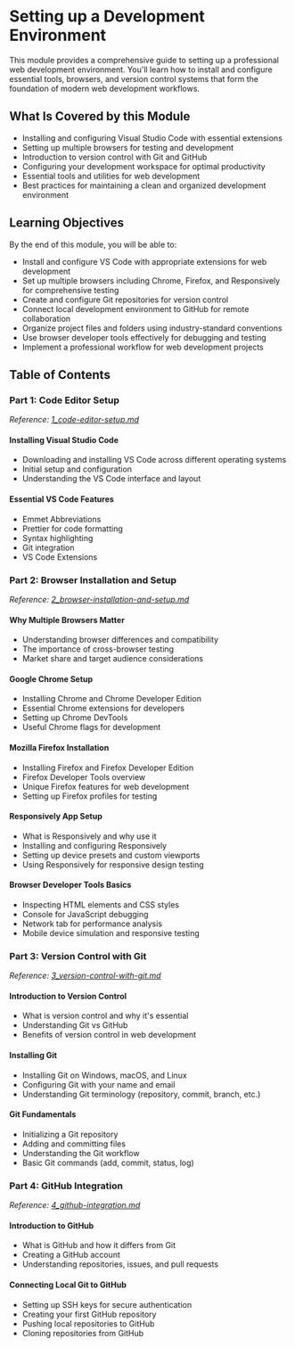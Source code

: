 # Setting up a Development Environment

This module provides a comprehensive guide to setting up a professional web development environment. You'll learn how to install and configure essential tools, browsers, and version control systems that form the foundation of modern web development workflows.

## What Is Covered by this Module

- Installing and configuring Visual Studio Code with essential extensions
- Setting up multiple browsers for testing and development
- Introduction to version control with Git and GitHub
- Configuring your development workspace for optimal productivity
- Essential tools and utilities for web development
- Best practices for maintaining a clean and organized development environment

## Learning Objectives

By the end of this module, you will be able to:

- Install and configure VS Code with appropriate extensions for web development
- Set up multiple browsers including Chrome, Firefox, and Responsively for comprehensive testing
- Create and configure Git repositories for version control
- Connect local development environment to GitHub for remote collaboration
- Organize project files and folders using industry-standard conventions
- Use browser developer tools effectively for debugging and testing
- Implement a professional workflow for web development projects

## Table of Contents

### Part 1: Code Editor Setup
*Reference: [1_code-editor-setup.md](1_code-editor-setup.md)*

#### Installing Visual Studio Code
- Downloading and installing VS Code across different operating systems
- Initial setup and configuration
- Understanding the VS Code interface and layout

#### Essential VS Code Features
- Emmet Abbreviations
- Prettier for code formatting
- Syntax highlighting
- Git integration
- VS Code Extensions

### Part 2: Browser Installation and Setup
*Reference: [2_browser-installation-and-setup.md](2_browser-installation-and-setup.md)*

#### Why Multiple Browsers Matter
- Understanding browser differences and compatibility
- The importance of cross-browser testing
- Market share and target audience considerations

#### Google Chrome Setup
- Installing Chrome and Chrome Developer Edition
- Essential Chrome extensions for developers
- Setting up Chrome DevTools
- Useful Chrome flags for development

#### Mozilla Firefox Installation
- Installing Firefox and Firefox Developer Edition
- Firefox Developer Tools overview
- Unique Firefox features for web development
- Setting up Firefox profiles for testing

#### Responsively App Setup
- What is Responsively and why use it
- Installing and configuring Responsively
- Setting up device presets and custom viewports
- Using Responsively for responsive design testing

#### Browser Developer Tools Basics
- Inspecting HTML elements and CSS styles
- Console for JavaScript debugging
- Network tab for performance analysis
- Mobile device simulation and responsive testing

### Part 3: Version Control with Git
*Reference: [3_version-control-with-git.md](3_version-control-with-git.md)*

#### Introduction to Version Control
- What is version control and why it's essential
- Understanding Git vs GitHub
- Benefits of version control in web development

#### Installing Git
- Installing Git on Windows, macOS, and Linux
- Configuring Git with your name and email
- Understanding Git terminology (repository, commit, branch, etc.)

#### Git Fundamentals
- Initializing a Git repository
- Adding and committing files
- Understanding the Git workflow
- Basic Git commands (add, commit, status, log)

### Part 4: GitHub Integration
*Reference: [4_github-integration.md](4_github-integration.md)*

#### Introduction to GitHub
- What is GitHub and how it differs from Git
- Creating a GitHub account
- Understanding repositories, issues, and pull requests

#### Connecting Local Git to GitHub
- Setting up SSH keys for secure authentication
- Creating your first GitHub repository
- Pushing local repositories to GitHub
- Cloning repositories from GitHub

<!-- ---

## Additional Resources

- Comprehensive tool installation guides for different operating systems
- Cheat sheets for Git commands and VS Code shortcuts
- Troubleshooting guides for common setup issues -->